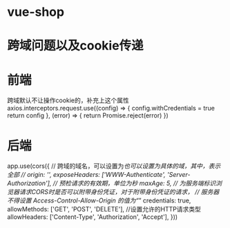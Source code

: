 # vue-shop

# 跨域问题以及cookie传递
# 前端
跨域默认不让操作cookie的，补充上这个属性
axios.interceptors.request.use((config) => {
    config.withCredentials = true
    return config
}, (error) => {
    return Promise.reject(error)
})
# 后端
app.use(cors({
        // 跨域的域名，可以设置为*也可以设置为具体的域，其中，*表示全部
        // origin: '*',
        exposeHeaders: ['WWW-Authenticate', 'Server-Authorization'],
        // 预检请求的有效期，单位为秒
        maxAge: 5,
        // 为服务端标识浏览器请求CORS时是否可以附带身份凭证，对于附带身份凭证的请求，
        // 服务器不得设置 Access-Control-Allow-Origin 的值为“*”
        credentials: true,
        allowMethods: ['GET', 'POST', 'DELETE'], //设置允许的HTTP请求类型
        allowHeaders: ['Content-Type', 'Authorization', 'Accept'],
    }))
